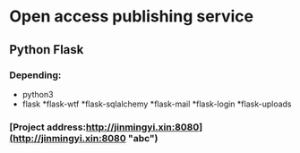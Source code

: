 # Open access publishing service
## Python Flask
### Depending:
* python3
* flask
*flask-wtf
*flask-sqlalchemy
*flask-mail
*flask-login
*flask-uploads

### [Project address:http://jinmingyi.xin:8080](http://jinmingyi.xin:8080 "abc")